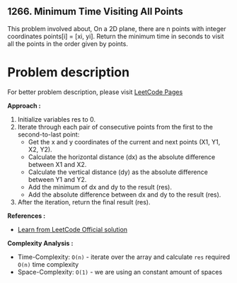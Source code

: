 ## 1266. Minimum Time Visiting All Points

This problem involved about, On a 2D plane, there are n points with integer coordinates points[i] = [xi, yi]. Return the minimum time in seconds to visit all the points in the order given by points.

# Problem description

For better problem description, please visit [LeetCode Pages](https://leetcode.com/problems/minimum-time-visiting-all-points/description/)

**Approach :**<br/>

1. Initialize variables res to 0.
2. Iterate through each pair of consecutive points from the first to the second-to-last point:
    - Get the x and y coordinates of the current and next points (X1, Y1, X2, Y2).
    - Calculate the horizontal distance (dx) as the absolute difference between X1 and X2.
    - Calculate the vertical distance (dy) as the absolute difference between Y1 and Y2.
    - Add the minimum of dx and dy to the result (res).
    - Add the absolute difference between dx and dy to the result (res).
3. After the iteration, return the final result (res).

**References :**<br/>

-   [Learn from LeetCode Official solution](https://leetcode.com/problems/minimum-time-visiting-all-points/editorial)

**Complexity Analysis :**<br/>

-   Time-Complexity: `O(n)` - iterate over the array and calculate `res` required `O(n)` time complexity
-   Space-Complexity: `O(1)` - we are using an constant amount of spaces

